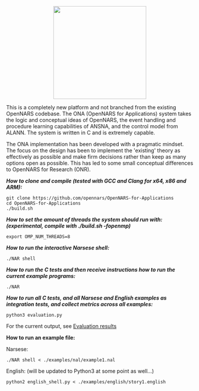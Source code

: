 <div style="text-align:center"><img src="https://user-images.githubusercontent.com/8284677/74610074-d3d76e80-50e7-11ea-9f7b-0460851bbf47.png" height="250"></div>

This is a completely new platform and not branched from the existing OpenNARS codebase. The ONA (OpenNARS for Applications) system takes the logic and conceptual ideas of OpenNARS, the event handling and procedure learning capabilities of ANSNA, and the control model from ALANN. The system is written in C and is extremely capable. 

The ONA implementation has been developed with a pragmatic mindset. The focus on the design has been to implement the 'existing' theory as effectively as possible and make firm decisions rather than keep as many options open as possible. This has led to some small conceptual differences to OpenNARS for Research (ONR). 


***How to clone and compile (tested with GCC and Clang for x64, x86 and ARM):***

```
git clone https://github.com/opennars/OpenNARS-for-Applications
cd OpenNARS-for-Applications
./build.sh
```

***How to set the amount of threads the system should run with: (experimental, compile with ./build.sh -fopenmp)***
```
export OMP_NUM_THREADS=8
```

***How to run the interactive Narsese shell:***

```
./NAR shell
```

***How to run the C tests and then receive instructions how to run the current example programs:***

```
./NAR
```

***How to run all C tests, and all Narsese and English examples as integration tests, and collect metrics across all examples:***

```
python3 evaluation.py
```

For the current output, see [Evaluation results](https://github.com/opennars/OpenNARS-for-Applications/wiki/Evaluation-Results-(Tests,-metrics))

**How to run an example file:**

Narsese:

```
./NAR shell < ./examples/nal/example1.nal
```

English: (will be updated to Python3 at some point as well...)

```
python2 english_shell.py < ./examples/english/story1.english
```
